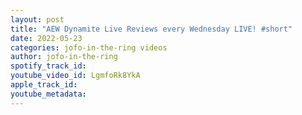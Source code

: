```yaml
---
layout: post
title: "AEW Dynamite Live Reviews every Wednesday LIVE! #short"
date: 2022-05-23
categories: jofo-in-the-ring videos
author: jofo-in-the-ring
spotify_track_id: 
youtube_video_id: LgmfoRk8YkA
apple_track_id: 
youtube_metadata: 
---
```


